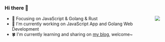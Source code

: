 ### Hi there 👋

<!--
**physicshi/physicshi** is a ✨ _special_ ✨ repository because its `README.md` (this file) appears on your GitHub profile.

Here are some ideas to get you started:

- 🔭 I’m currently working on ...
- 🌱 I’m currently learning ...
- 👯 I’m looking to collaborate on ...
- 🤔 I’m looking for help with ...
- 💬 Ask me about ...
- 📫 How to reach me: ...
- 😄 Pronouns: ...
- ⚡ Fun fact: ...
-->

<img align="right" src="https://github-readme-stats.vercel.app/api?username=physicshi&show_icons=true&icon_color=CE1D2D&text_color=718096&bg_color=ffffff&hide_title=true" />

<!-- ### Hello~ 👋 -->

- :orange_book: Focusing on JavaScript & Golang & Rust
- 🔭 I'm currently working on JavaScript App and Golang Web Development
- 🍀 I'm currently learning and sharing on [my blog](https://physicshi.github.io/blog/), welcome~




